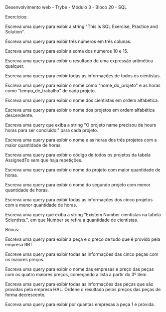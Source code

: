 Desenvolvimento web - Trybe - Módulo 3 - Bloco 20 - SQL

Exercícios:

Escreva uma query para exibir a string "This is SQL Exercise, Practice and Solution".

Escreva uma query para exibir três números em três colunas.

Escreva uma query para exibir a soma dos números 10 e 15.

Escreva uma query para exibir o resultado de uma expressão aritmética qualquer.

Escreva uma query para exibir todas as informações de todos os cientistas.

Escreva uma query para exibir o nome como "nome_do_projeto" e as horas como "tempo_de_trabalho" de cada projeto.

Escreva uma query para exibir o nome dos cientistas em ordem alfabética.

Escreva uma query para exibir o nome dos projetos em ordem alfabética descendente.

Escreva uma query que exiba a string "O projeto name precisou de hours horas para ser concluído." para cada projeto.

Escreva uma query para exibir o nome e as horas dos três projetos com a maior quantidade de horas.

Escreva uma query para exibir o código de todos os projetos da tabela AssignedTo sem que haja repetições.

Escreva uma query para exibir o nome do projeto com maior quantidade de horas.

Escreva uma query para exibir o nome do segundo projeto com menor quantidade de horas.

Escreva uma query para exibir todas as informações dos cinco projetos com a menor quantidade de horas.

Escreva uma query que exiba a string "Existem Number cientistas na tabela Scientists.", em que Number se refira a quantidade de cientistas.

Bônus:

Escreva uma query para exibir a peça e o preço de tudo que é provido pela empresa RBT.

Escreve uma query para exibir todas as informações das cinco peças com os maiores preços.

Escreva uma query para exibir o nome das empresas e preço das peças com os quatro maiores preços, começando a lista a partir do 3º item.

Escreva uma query para exibir todas as informações das peças que são providas pela empresa HAL. Ordene o resultado pelos preços das peças de forma decrescente.

Escreva uma query para exibir por quantas empresas a peça 1 é provida.
